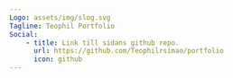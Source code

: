 ```yaml
---
Logo: assets/img/slog.svg
Tagline: Teophil Portfolio
Social:
    - title: Link till sidans github repo.
      url: https://github.com/Teophilrsimao/portfolio
      icon: github
---
```

